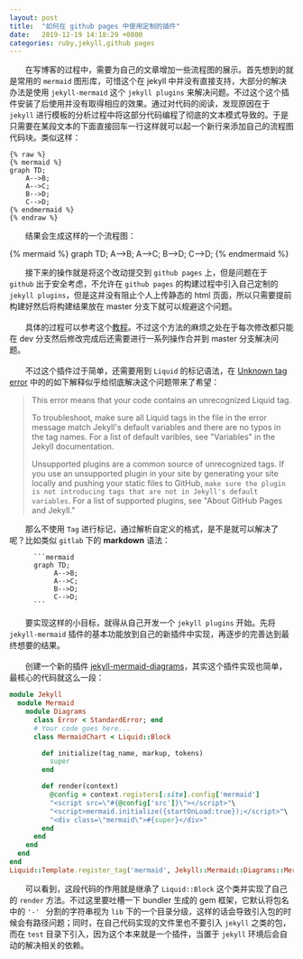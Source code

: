 ```yaml
---
layout: post
title:  "如何在 github pages 中使用定制的插件"
date:   2019-12-19 14:18:29 +0800
categories: ruby,jekyll,github pages
---
```

&emsp;&emsp;在写博客的过程中，需要为自己的文章增加一些流程图的展示。首先想到的就是常用的 `mermaid` 图形库，可惜这个在 jekyll 中并没有直接支持，大部分的解决办法是使用 `jekyll-mermaid` 这个 `jekyll plugins` 来解决问题。不过这个这个插件安装了后使用并没有取得相应的效果。通过对代码的阅读，发现原因在于 `jekyll` 进行模板的分析过程中将这部分代码编程了彻底的文本模式导致的。于是只需要在某段文本的下面直接回车一行这样就可以起一个新行来添加自己的流程图代码块。类似这样：
```console
{% raw %}
{% mermaid %}
graph TD;
    A-->B;
    A-->C;
    B-->D;
    C-->D;
{% endmermaid %}
{% endraw %}
```
&emsp;&emsp;结果会生成这样的一个流程图：

{% mermaid %}
graph TD;
    A-->B;
    A-->C;
    B-->D;
    C-->D;
{% endmermaid %}

&emsp;&emsp;接下来的操作就是将这个改动提交到 `github pages` 上，但是问题在于 `github` 出于安全考虑，不允许在 `github pages` 的构建过程中引入自己定制的 `jekyll plugins`，但是这并没有阻止个人上传静态的 html 页面，所以只需要提前构建好然后将构建结果放在 master 分支下就可以规避这个问题。  
&emsp;  
&emsp;&emsp;具体的过程可以参考这个[教程](https://www.cnblogs.com/ihardcoder/p/4479356.html)。不过这个方法的麻烦之处在于每次修改都只能在 dev 分支然后修改完成后还需要进行一系列操作合并到 master 分支解决问题。  
&emsp;  
&emsp;&emsp;不过这个插件过于简单，还需要用到 `Liquid` 的标记语法，在 [Unknown tag error](https://help.github.com/en/github/working-with-github-pages/troubleshooting-jekyll-build-errors-for-github-pages-sites#unknown-tag-error) 中的的如下解释似乎给彻底解决这个问题带来了希望：
> This error means that your code contains an unrecognized Liquid tag.
>
> To troubleshoot, make sure all Liquid tags in the file in the error message match Jekyll's default variables and there are no typos in the tag names. For a list of default varibles, see "Variables" in the Jekyll documentation.
>
> Unsupported plugins are a common source of unrecognized tags. If you use an unsupported plugin in your site by generating your site locally and pushing your static files to GitHub, `make sure the plugin is not introducing tags that are not in Jekyll's default variables`. For a list of supported plugins, see "About GitHub Pages and Jekyll."

&emsp;&emsp;那么不使用 `Tag` 进行标记，通过解析自定义的格式，是不是就可以解决了呢？比如类似 `gitlab` 下的 **markdown** 语法：  
```console
      ```mermaid
      graph TD;
           A-->B;
           A-->C;
           B-->D;
           C-->D;
      ```
```
&emsp;&emsp;要实现这样的小目标，就得从自己开发一个 `jekyll plugins` 开始。先将 `jekyll-mermaid` 插件的基本功能放到自己的新插件中实现，再逐步的完善达到最终想要的结果。  
&emsp;  
&emsp;&emsp;创建一个新的插件 [jekyll-mermaid-diagrams](https://github.com/fuzhibo/jekyll-mermaid-diagrams.git)，其实这个插件实现也简单，最核心的代码就这么一段：
```ruby
module Jekyll
  module Mermaid
    module Diagrams
      class Error < StandardError; end
      # Your code goes here...
      class MermaidChart < Liquid::Block

        def initialize(tag_name, markup, tokens)
          super
        end

        def render(context)
          @config = context.registers[:site].config['mermaid']
          "<script src=\"#{@config['src']}\"></script>"\
          "<script>mermaid.initialize({startOnLoad:true});</script>"\
          "<div class=\"mermaid\">#{super}</div>"
        end
      end
    end
  end
end
Liquid::Template.register_tag('mermaid', Jekyll::Mermaid::Diagrams::MermaidChart)
```
&emsp;&emsp;可以看到，这段代码的作用就是继承了 `Liquid::Block` 这个类并实现了自己的 `render` 方法。不过这里要吐槽一下 bundler 生成的 gem 框架，它默认将包名中的 `'-' ` 分割的字符串视为 `lib` 下的一个目录分级，这样的话会导致引入包的时候会有路径问题；同时，在自己代码实现的文件里也不要引入 `jekyll` 之类的包，而在 `test` 目录下引入，因为这个本来就是一个插件，当置于 `jekyll` 环境后会自动的解决相关的依赖。